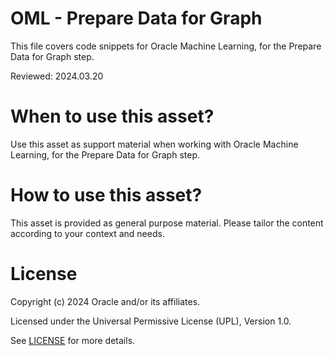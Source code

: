 # OML - Prepare Data for Graph
 
This file covers code snippets for Oracle Machine Learning, for the Prepare Data for Graph step.

Reviewed: 2024.03.20
 

# When to use this asset?

Use this asset as support material when working with Oracle Machine Learning, for the Prepare Data for Graph step.


# How to use this asset?

This asset is provided as general purpose material. Please tailor the content according to your context and needs.


# License
 
Copyright (c) 2024 Oracle and/or its affiliates.
 
Licensed under the Universal Permissive License (UPL), Version 1.0.
 
See [LICENSE](https://github.com/oracle-devrel/technology-engineering/blob/main/LICENSE) for more details.
